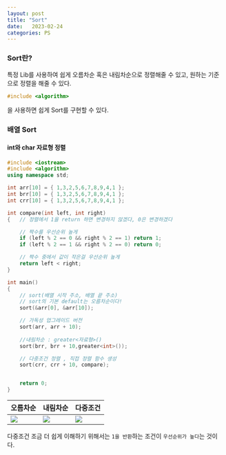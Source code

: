 ```yaml
---
layout: post
title: "Sort"
date:   2023-02-24
categories: PS
---
```


### Sort란?
특정 Lib를 사용하여 쉽게 오름차순 혹은 내림차순으로 정렬해줄 수 있고, 원하는 기준으로 정렬을 해줄 수 있다.
```cpp
#include <algorithm>
```
을 사용하면 쉽게 Sort를 구현할 수 있다.

### 배열 Sort
#### int와 char 자료형 정렬
```cpp
#include <iostream>
#include <algorithm>
using namespace std;

int arr[10] = { 1,3,2,5,6,7,8,9,4,1 };
int brr[10] = { 1,3,2,5,6,7,8,9,4,1 };
int crr[10] = { 1,3,2,5,6,7,8,9,4,1 };

int compare(int left, int right)
{	// 정렬에서 1을 return 하면 변경하지 않겠다, 0은 변경하겠다

	// 짝수를 우선순위 높게
	if (left % 2 == 0 && right % 2 == 1) return 1;
	if (left % 2 == 1 && right % 2 == 0) return 0;

	// 짝수 중에서 값이 작은걸 우선순위 높게
	return left < right;
}

int main() 
{
	// sort(배열 시작 주소, 배열 끝 주소)
	// sort의 기본 default는 오름차순이다!
	sort(&arr[0], &arr[10]);

	// 가독성 업그레이드 버전
	sort(arr, arr + 10);
	
	//내림차순 : greater<자료형>()
	sort(brr, brr + 10,greater<int>());

	// 다중조건 정렬 , 직접 정렬 함수 생성
	sort(crr, crr + 10, compare);


	return 0;
}
```
|오름차순|내림차순|다중조건|
|--|--|--|
|![](https://images.velog.io/images/dev-hoon/post/8245af55-f30c-4c4a-970c-e7951a33916f/image.png)|![](https://images.velog.io/images/dev-hoon/post/47edc3b9-e9ce-4c2c-9d1a-ecca92c721a5/image.png)|![](https://images.velog.io/images/dev-hoon/post/ae95c148-988e-4cce-b765-89e54866055c/image.png)|

다중조건 조금 더 쉽게 이해하기 위해서는 `1을 반환`하는 조건이 `우선순위가 높다`는 것이다.
